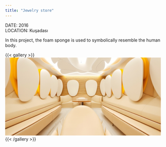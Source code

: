 ```yaml
---
title: "Jewelry store"
---
```


DATE: 2016  
LOCATION: Kuşadası

In this project, the foam sponge is used to symbolically resemble the human body.

{{< gallery >}}
<img src="featured.png" class="grid-w50 md:grid-w33 xl:grid-w25" />
{{< /gallery >}}
